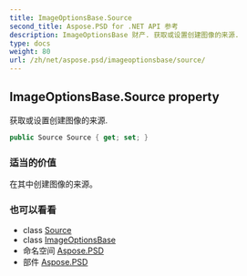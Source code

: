 ```yaml
---
title: ImageOptionsBase.Source
second_title: Aspose.PSD for .NET API 参考
description: ImageOptionsBase 财产. 获取或设置创建图像的来源.
type: docs
weight: 80
url: /zh/net/aspose.psd/imageoptionsbase/source/
---
```

## ImageOptionsBase.Source property

获取或设置创建图像的来源.

```csharp
public Source Source { get; set; }
```

### 适当的价值

在其中创建图像的来源。

### 也可以看看

* class [Source](../../source/)
* class [ImageOptionsBase](../)
* 命名空间 [Aspose.PSD](../../imageoptionsbase/)
* 部件 [Aspose.PSD](../../../)


